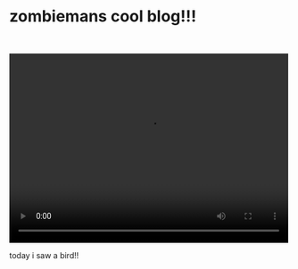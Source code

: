 <html lang="en">
<head>
  <meta charset="UTF-8">
  <meta name="viewport" content="width=device-width, inital-scale-1.0">
  <title>t</title>
</head>
<body>
  <h1>zombiemans cool blog!!!</h1>
  <p>&nbsp;</p>
  <video controls="controls" width="500" height="340">
  <source src="https://cdn.discordapp.com/attachments/546051174097354776/566607884335579146/time_broke.webm" type="video/mp4"></video>
  <p>today i saw a bird!!</p>
</body>
</html>
